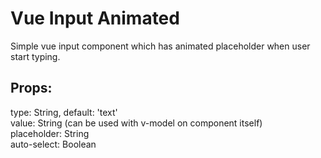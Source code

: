 # Vue Input Animated

Simple vue input component which has animated placeholder when user start typing.

## Props:

type: String, default: 'text'  
value: String (can be used with v-model on component itself)  
placeholder: String  
auto-select: Boolean  

